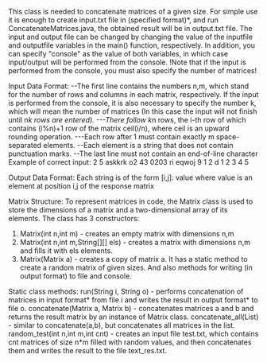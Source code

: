 This class is needed to concatenate matrices of a given size. For simple use it is enough to create input.txt file in (specified format)*, and run ConcatenateMatrices.java, the obtained result will be in output.txt file. The input and output file can be changed by changing the value of the inputfile and outputfile variables in the main() function, respectively. In addition, you can specify "console" as the value of both variables, in which case input/output will be performed from the console.
 !Note that if the input is performed from the console, you must also specify the number of matrices!

Input Data Format:
--The first line contains the numbers n,m, which stand for the number of rows and columns in each matrix, respectively. If the input is performed from the console, it is also necessary to specify the number k, which will mean the number of matrices (In this case the input will not finish until n*k rows are entered).
---There follow k*n rows, the i-th row of which contains (i%n)+1 row of the matrix ceil(i/n), where ceil is an upward rounding operation. 
---Each row after 1 must contain exactly m space-separated elements. 
--Each element is a string that does not contain punctuation marks.
--The last line must not contain an end-of-line character
Example of correct input:
2 5
askkrk o2 43 0203 ri
eqwoj 9 1 2 d
1 2 3 4 5

Output Data Format:
Each string is of the form 
[i,j]: value
where value is an element at position i,j of the response matrix

Matrix Structure:
To represent matrices in code, the Matrix class is used to store the dimensions of a matrix and a two-dimensional array of its elements. 
The class has 3 constructors:
1) Matrix(int n,int m) - creates an empty matrix with dimensions n,m
2) Matrix(int n,int m,String[][] els) - creates a matrix with dimensions n,m and fills it with els elements.
3) Matrix(Matrix a) - creates a copy of matrix a.
It has a static method to create a random matrix of given sizes. And also methods for writing (in output format) to file and console.

Static class methods:
run(String i, String o) - performs concatenation of matrices in input format* from file i and writes the result in output format* to file o.
concatenate(Matrix a, Matrix b) - concatenates matrices a and b and returns the result matrix by an instance of Matrix class.
concatenate_all(List<Matrix>) - similar to concatenate(a,b), but concatenates all matrices in the list.
random_test(int n,int m,int cnt) - creates an input file test.txt, which contains cnt matrices of size n*m filled with random values, and then concatenates them and writes the result to the file text_res.txt.
